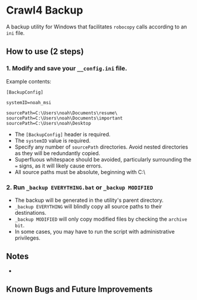 # Crawl4 Backup

A backup utility for Windows that facilitates `robocopy` calls according to an `ini` file.

## How to use (2 steps)

### 1. Modify and save your `__config.ini` file.

Example contents:

```
[BackupConfig]

systemID=noah_msi

sourcePath=C:\Users\noah\Documents\resume\
sourcePath=C:\Users\noah\Documents\important
sourcePath=C:\Users\noah\Desktop
```

- The `[BackupConfig]` header is required.
- The `systemID` value is required.
- Specify any number of `sourcePath` directories. Avoid nested directories as they will be
	redundantly copied.
- Superfluous whitespace should be avoided, particularly surrounding the `=` signs, as it will
	likely cause errors.
- All source paths must be absolute, beginning with C:\

### 2. Run `_backup EVERYTHING.bat` or `_backup MODIFIED`

- The backup will be generated in the utility's parent directory.
- `_backup EVERYTHING` will blindly copy all source paths to their destinations.
- `_backup MODIFIED` will only copy modified files by checking the `archive bit`.
- In some cases, you may have to run the script with administrative privileges.

## Notes

-

## Known Bugs and Future Improvements
